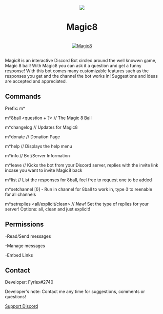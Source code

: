 <div align="center">
<img src="https://i.imgur.com/5zAi5QU.png"><br>
  <h1>Magic8</h1><br>
<a href="https://top.gg/bot/484148705507934208" >
  <img src="https://top.gg/api/widget/484148705507934208.svg" alt="Magic8" />
</a><br><br>
</div>


Magic8 is an interactive Discord Bot circled around the well knowwn game, Magic 8 ball! With Magic8 you can ask it a question and get a funny response! With this bot comes many customizable features such as the responses you get and the channel the bot works in! Suggestions and ideas are accepted and appreciated.



## Commands
Prefix: m*

m\*8ball <question + ?> // The Magic 8 Ball
  
m\*changelog // Updates for Magic8

m\*donate // Donation Page

m\*help // Displays the help menu

m\*info // Bot/Server Information

m\*leave // Kicks the bot from your Discord server, replies with the invite link incase you want to invite Magic8 back

m\*list // List the responses for 8ball, feel free to request one to be added

m\*setchannel [0] - Run in channel for 8ball to work in, type 0 to reenable for all channels

m\*setreplies <all/explicit/clean> // *New!* Set the type of replies for your server! Options: all, clean and just explicit!




## Permissions

-Read/Send messages

-Manage messages

-Embed Links

## Contact
Developer: Fyrlex#2740

Developer's note: Contact me any time for suggestions, comments or questions!

[Support Discord](https://dicsord.gg/MYKfu5Q "Magic8 Support Server")
